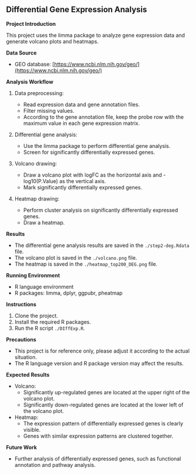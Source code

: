 ## **Differential Gene Expression Analysis**

**Project Introduction**

This project uses the limma package to analyze gene expression data and generate volcano plots and heatmaps.

**Data Source**

* GEO database: [https://www.ncbi.nlm.nih.gov/geo/](https://www.ncbi.nlm.nih.gov/geo/)

**Analysis Workflow**

1. Data preprocessing:
    * Read expression data and gene annotation files.
    * Filter missing values.
    * According to the gene annotation file, keep the probe row with the maximum value in each gene expression matrix.

2. Differential gene analysis:
    * Use the limma package to perform differential gene analysis.
    * Screen for significantly differentially expressed genes.

3. Volcano drawing:
    * Draw a volcano plot with logFC as the horizontal axis and -log10(P.Value) as the vertical axis.
    * Mark significantly differentially expressed genes.

4. Heatmap drawing:
    * Perform cluster analysis on significantly differentially expressed genes.
    * Draw a heatmap.

**Results**

* The differential gene analysis results are saved in the `./step2-deg.Rdata` file.
* The volcano plot is saved in the `./volcano.png` file.
* The heatmap is saved in the `./heatmap_top200_DEG.png` file.

**Running Environment**

* R language environment
* R packages: limma, dplyr, ggpubr, pheatmap

**Instructions**

1. Clone the project.
2. Install the required R packages.
3. Run the R script `./DIffExp.R`.

**Precautions**

* This project is for reference only, please adjust it according to the actual situation.
* The R language version and R package version may affect the results.

**Expected Results**

* Volcano:
    * Significantly up-regulated genes are located at the upper right of the volcano plot.
    * Significantly down-regulated genes are located at the lower left of the volcano plot.
* Heatmap:
    * The expression pattern of differentially expressed genes is clearly visible.
    * Genes with similar expression patterns are clustered together.

**Future Work**

* Further analysis of differentially expressed genes, such as functional annotation and pathway analysis.

